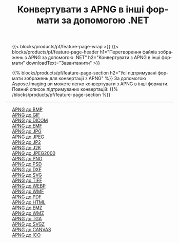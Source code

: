 ﻿---
title: Конвертувати з APNG в інші формати за допомогою .NET 
weight: 3920
url: /uk/net/conversion/from/apng 
lang: uk
langdirlevel: 2
locales: zh-hans,ja,it,ru,de,es,fr,nl,id,lt,pl,pt,vi,tr,ko,zh-hant,ar,hi,th,sv,cs,uk,he
description: За допомогою Aspose.Imaging ви можете легко конвертувати з APNG в інші формати
---

{{< blocks/products/pf/feature-page-wrap >}}
{{< blocks/products/pf/feature-page-header h1="Перетворення файлів зображень з APNG за допомогою .NET" h2="Конвертувати з APNG в інші формати" downloadText="Завантажити" >}}


{{% blocks/products/pf/feature-page-section  h2="Усі підтримувані формати зображень для конвертації з APNG" %}}
За допомогою Aspose.Imaging ви можете легко конвертувати з APNG в інші формати.
<br/>
Повний список підтримуваних конвертацій:
{{% /blocks/products/pf/feature-page-section %}}
<div class="container-fluid productfamilypage bg-gray">
    <div class="convertypes bg-gray agp-content section">
        <div class="container">
		<hr style="margin-left:-20px;"/>
		<div class="row other-converters">
		    <div class='col-md-2 other-converter remove-lp remove-rp'><a href="/imaging/uk/net/conversion/apng-to-bmp" >APNG до BMP</a></div><div class='col-md-2 other-converter remove-lp remove-rp'><a href="/imaging/uk/net/conversion/apng-to-gif" >APNG до GIF</a></div><div class='col-md-2 other-converter remove-lp remove-rp'><a href="/imaging/uk/net/conversion/apng-to-dicom" >APNG до DICOM</a></div><div class='col-md-2 other-converter remove-lp remove-rp'><a href="/imaging/uk/net/conversion/apng-to-emf" >APNG до EMF</a></div><div class='col-md-2 other-converter remove-lp remove-rp'><a href="/imaging/uk/net/conversion/apng-to-jpg" >APNG до JPG</a></div><div class='col-md-2 other-converter remove-lp remove-rp'><a href="/imaging/uk/net/conversion/apng-to-jpeg" >APNG до JPEG</a></div><div class='col-md-2 other-converter remove-lp remove-rp'><a href="/imaging/uk/net/conversion/apng-to-jp2" >APNG до JP2</a></div><div class='col-md-2 other-converter remove-lp remove-rp'><a href="/imaging/uk/net/conversion/apng-to-j2k" >APNG до J2K</a></div><div class='col-md-2 other-converter remove-lp remove-rp'><a href="/imaging/uk/net/conversion/apng-to-jpeg2000" >APNG до JPEG2000</a></div><div class='col-md-2 other-converter remove-lp remove-rp'><a href="/imaging/uk/net/conversion/apng-to-png" >APNG до PNG</a></div><div class='col-md-2 other-converter remove-lp remove-rp'><a href="/imaging/uk/net/conversion/apng-to-psd" >APNG до PSD</a></div><div class='col-md-2 other-converter remove-lp remove-rp'><a href="/imaging/uk/net/conversion/apng-to-dxf" >APNG до DXF</a></div><div class='col-md-2 other-converter remove-lp remove-rp'><a href="/imaging/uk/net/conversion/apng-to-svg" >APNG до SVG</a></div><div class='col-md-2 other-converter remove-lp remove-rp'><a href="/imaging/uk/net/conversion/apng-to-tiff" >APNG до TIFF</a></div><div class='col-md-2 other-converter remove-lp remove-rp'><a href="/imaging/uk/net/conversion/apng-to-webp" >APNG до WEBP</a></div><div class='col-md-2 other-converter remove-lp remove-rp'><a href="/imaging/uk/net/conversion/apng-to-wmf" >APNG до WMF</a></div><div class='col-md-2 other-converter remove-lp remove-rp'><a href="/imaging/uk/net/conversion/apng-to-pdf" >APNG до PDF</a></div><div class='col-md-2 other-converter remove-lp remove-rp'><a href="/imaging/uk/net/conversion/apng-to-html" >APNG до HTML</a></div><div class='col-md-2 other-converter remove-lp remove-rp'><a href="/imaging/uk/net/conversion/apng-to-emz" >APNG до EMZ</a></div><div class='col-md-2 other-converter remove-lp remove-rp'><a href="/imaging/uk/net/conversion/apng-to-wmz" >APNG до WMZ</a></div><div class='col-md-2 other-converter remove-lp remove-rp'><a href="/imaging/uk/net/conversion/apng-to-tga" >APNG до TGA</a></div><div class='col-md-2 other-converter remove-lp remove-rp'><a href="/imaging/uk/net/conversion/apng-to-svgz" >APNG до SVGZ</a></div><div class='col-md-2 other-converter remove-lp remove-rp'><a href="/imaging/uk/net/conversion/apng-to-canvas" >APNG до CANVAS</a></div><div class='col-md-2 other-converter remove-lp remove-rp'><a href="/imaging/uk/net/conversion/apng-to-ico" >APNG до ICO</a></div>
                </div>
        </div>
    </div>
</div>
<br/>

